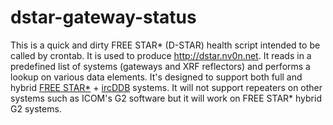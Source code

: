 dstar-gateway-status
====================

This is a quick and dirty FREE STAR* (D-STAR) health script intended to be called by crontab. It is used to produce <http://dstar.nv0n.net>.
It reads in a predefined list of systems (gateways and XRF reflectors) and performs a lookup on various data elements. It's designed to support both full and hybrid [FREE STAR*](http://va3uv.com/freestar.htm) + [ircDDB](http://ircddb.net) systems.
It will not support repeaters on other systems such as ICOM's G2 software but it will work on FREE STAR* hybrid G2 systems.
